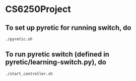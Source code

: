 # CS6250Project

## To set up pyretic for running switch, do
```
./pyretic.sh
```

## To run pyretic switch (defined in pyretic/learning-switch.py), do
```
./start_controller.sh
```
